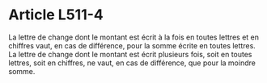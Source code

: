 # Article L511-4

La lettre de change dont le montant est écrit à la fois en toutes lettres et en chiffres vaut, en cas de différence, pour la somme écrite en toutes lettres.   La lettre de change dont le montant est écrit plusieurs fois, soit en toutes lettres, soit en chiffres, ne vaut, en cas de différence, que pour la moindre somme.